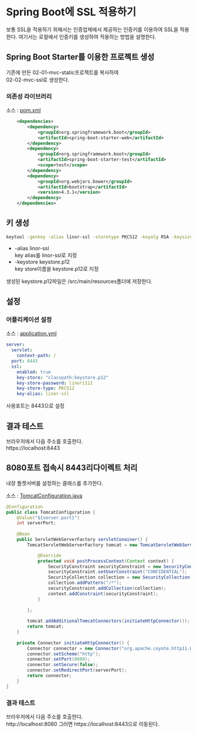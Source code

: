 # Spring Boot에 SSL 적용하기
보통 SSL을 적용하기 위해서는 인증업체에서 제공하는 인증키를 이용하여 SSL을 적용한다.
여기서는 로컬에서 인증키를 생성하여 적용하는 방법을 설명한다.

## Spring Boot Starter를 이용한 프로젝트 생성
기존에 만든 02-01-mvc-static프로젝트를 복사하여  
02-02-mvc-ssl로 생성한다.

### 의존성 라이브러리
소스 : [pom.xml](pom.xml)
```xml
	<dependencies>
		<dependency>
			<groupId>org.springframework.boot</groupId>
			<artifactId>spring-boot-starter-web</artifactId>
		</dependency>
		<dependency>
			<groupId>org.springframework.boot</groupId>
			<artifactId>spring-boot-starter-test</artifactId>
			<scope>test</scope>
		</dependency>
		<dependency>
			<groupId>org.webjars.bower</groupId>
			<artifactId>bootstrap</artifactId>
			<version>4.3.1</version>
		</dependency>
	</dependencies>
```
## 키 생성
```bash
keytool -genkey -alias linor-ssl -storetype PKCS12 -keyalg RSA -keysize 2048 -keystore keystore.p12 -validity 3650
```
- -alias linor-ssl  
 key alias를 linor-ssl로 지정  
- -keystore keystore.p12  
 key store이름을 keystore.p12로 지정  

생성된 keystore.p12파일은 /src/main/resources폴더에 저장한다.

## 설정
### 어플리케이션 설정
소스 : [application.yml](src/main/resources/application.yml)  
```yml
server:
  servlet:
    context-path: /
  port: 8443
  ssl:
    enabled: true
    key-store: "classpath:keystore.p12"
    key-store-password: linor1111
    key-store-type: PKCS12
    key-alias: linor-ssl
```
사용포트는 8443으로 설정


## 결과 테스트
브라우저에서 다음 주소를 호출한다.  
https://localhost:8443

## 8080포트 접속시 8443리다이렉트 처리
내장 톰켓서버를 설정하는 클래스를 추가한다.

소스 : [TomcatConfiguration.java](src/main/java/com/linor/singer/config/TomcatConfiguration.java)  
```java
@Configuration
public class TomcatConfiguration {
	@Value("${server.port}")
	int serverPort;
	
	@Bean
	public ServletWebServerFactory servletConainer() {
		TomcatServletWebServerFactory tomcat = new TomcatServletWebServerFactory() {

			@Override
			protected void postProcessContext(Context context) {
				SecurityConstraint securityConstraint = new SecurityConstraint();
				securityConstraint.setUserConstraint("CONFIDENTIAL");
				SecurityCollection collection = new SecurityCollection();
				collection.addPattern("/*");
				securityConstraint.addCollection(collection);
				context.addConstraint(securityConstraint);
			}
			
		};
		
		tomcat.addAdditionalTomcatConnectors(initiateHttpConnector());
		return tomcat;
	}
	
	private Connector initiateHttpConnector() {
		Connector connector = new Connector("org.apache.coyote.http11.Http11NioProtocol");
		connector.setScheme("http");
		connector.setPort(8080);
		connector.setSecure(false);
		connector.setRedirectPort(serverPort);
		return connector;
	}
}
```
### 결과 테스트
브라우저에서 다음 주소를 호출한다.  
http://localhost:8080
그러면 https://localhost:8443으로 이동된다.

